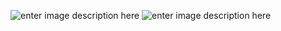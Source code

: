 ![enter image description here](http://drive.google.com/uc?export=view&id=1BYkc9bShyz8IpDkNaHJWJeoZCa21yWo7)
![enter image description here](http://drive.google.com/uc?export=view&id=1SLmC7L9oCO6Tnwvkp0jI86T7AKlGVJ_c)
